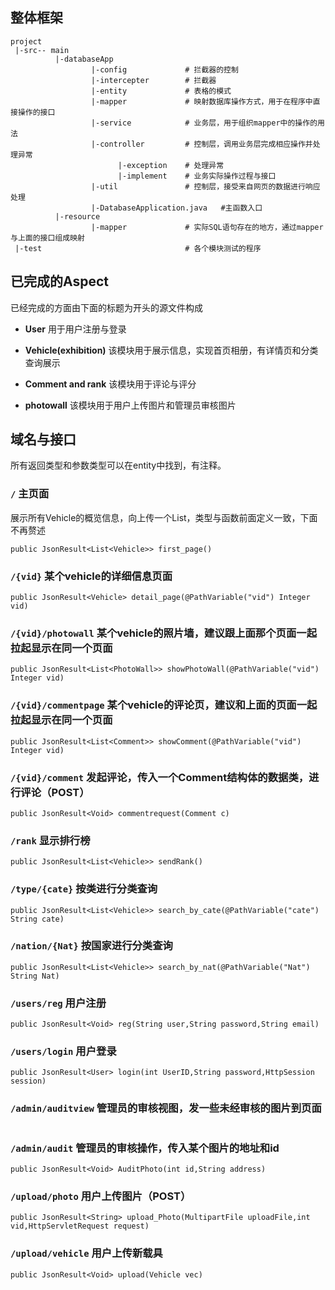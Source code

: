 ## 整体框架

```
project
 |-src-- main
          |-databaseApp 
                  |-config             # 拦截器的控制
                  |-intercepter        # 拦截器
                  |-entity             # 表格的模式
                  |-mapper             # 映射数据库操作方式，用于在程序中直接操作的接口
                  |-service            # 业务层，用于组织mapper中的操作的用法
                  |-controller         # 控制层，调用业务层完成相应操作并处理异常
                        |-exception    # 处理异常
                        |-implement    # 业务实际操作过程与接口
                  |-util               # 控制层，接受来自网页的数据进行响应处理
                  |-DatabaseApplication.java   #主函数入口
          |-resource
                  |-mapper             # 实际SQL语句存在的地方，通过mapper与上面的接口组成映射
 |-test                                # 各个模块测试的程序
```
 
## 已完成的Aspect

已经完成的方面由下面的标题为开头的源文件构成

* **User** 用于用户注册与登录

* **Vehicle(exhibition)** 该模块用于展示信息，实现首页相册，有详情页和分类查询展示

* **Comment and rank** 该模块用于评论与评分

* **photowall** 该模块用于用户上传图片和管理员审核图片

## 域名与接口

所有返回类型和参数类型可以在entity中找到，有注释。

### `/`  主页面
展示所有Vehicle的概览信息，向上传一个List，类型与函数前面定义一致，下面不再赘述
```
public JsonResult<List<Vehicle>> first_page()
```

### `/{vid}`  某个vehicle的详细信息页面
```
public JsonResult<Vehicle> detail_page(@PathVariable("vid") Integer vid)
```
### `/{vid}/photowall`  某个vehicle的照片墙，建议跟上面那个页面一起拉起显示在同一个页面
```
public JsonResult<List<PhotoWall>> showPhotoWall(@PathVariable("vid") Integer vid)
```
### `/{vid}/commentpage` 某个vehicle的评论页，建议和上面的页面一起拉起显示在同一个页面
```
public JsonResult<List<Comment>> showComment(@PathVariable("vid") Integer vid)
```
### `/{vid}/comment` 发起评论，传入一个Comment结构体的数据类，进行评论（POST）
```
public JsonResult<Void> commentrequest(Comment c)
```
### `/rank`  显示排行榜
```
public JsonResult<List<Vehicle>> sendRank()
```
### `/type/{cate}`   按类进行分类查询
```
public JsonResult<List<Vehicle>> search_by_cate(@PathVariable("cate") String cate)
```
### `/nation/{Nat}`    按国家进行分类查询
```
public JsonResult<List<Vehicle>> search_by_nat(@PathVariable("Nat") String Nat)
```
### `/users/reg`      用户注册
```
public JsonResult<Void> reg(String user,String password,String email)
```
### `/users/login`    用户登录
```
public JsonResult<User> login(int UserID,String password,HttpSession session)
```
### `/admin/auditview`  管理员的审核视图，发一些未经审核的图片到页面
```public JsonResult<List<PhotoWall>> auditView()
```
### `/admin/audit`    管理员的审核操作，传入某个图片的地址和id
```
public JsonResult<Void> AuditPhoto(int id,String address)
```
### `/upload/photo`     用户上传图片（POST）
```
public JsonResult<String> upload_Photo(MultipartFile uploadFile,int vid,HttpServletRequest request)
```

### `/upload/vehicle`  用户上传新载具
```
public JsonResult<Void> upload(Vehicle vec)
```
